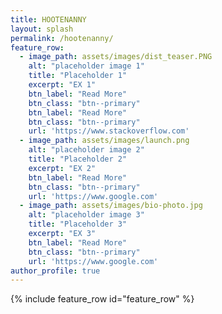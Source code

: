 ```yaml
---
title: HOOTENANNY
layout: splash
permalink: /hootenanny/
feature_row:
  - image_path: assets/images/dist_teaser.PNG
    alt: "placeholder image 1"
    title: "Placeholder 1"
    excerpt: "EX 1"
    btn_label: "Read More"
    btn_class: "btn--primary"
    btn_label: "Read More"
    btn_class: "btn--primary"
    url: 'https://www.stackoverflow.com'
  - image_path: assets/images/launch.png
    alt: "placeholder image 2"
    title: "Placeholder 2"
    excerpt: "EX 2"
    btn_label: "Read More"
    btn_class: "btn--primary"
    url: 'https://www.google.com'
  - image_path: assets/images/bio-photo.jpg
    alt: "placeholder image 3"
    title: "Placeholder 3"
    excerpt: "EX 3"
    btn_label: "Read More"
    btn_class: "btn--primary"
    url: 'https://www.google.com'
author_profile: true
---
```

{% include feature_row id="feature_row" %}
